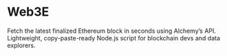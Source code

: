 # Web3E
Fetch the latest finalized Ethereum block in seconds using Alchemy’s API. Lightweight, copy-paste-ready Node.js script for blockchain devs and data explorers.
